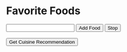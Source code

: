 <html>

<head>
  <style>
    #ship-animation {
      font-family: monospace;
      font-size: 20px;
    }
  </style>
</head>
<body>
<h1>Favorite Foods</h1>
    <ul id="food-list"></ul>
    <input type="text" id="food-input">
    <button onclick="addFood()" id="add-button">Add Food</button>
    <button onclick="stopAdding()" id="stop-button">Stop</button>
    <br><br>
    <button onclick="callAPI(); ship()">Get Cuisine Recommendation</button>
    <p id="foods"></p>
  <pre id="ship-animation"></pre>

  <script>
    require('dotenv').config();

    function shipPrint(position) {
      const animationElement = document.getElementById('ship-animation');
      const spaces = ' '.repeat(position);

      const frame = `${spaces} .   \n${spaces}  .   \n${spaces}    .\n\\~~~~~/\n \\   /\n  \\ /\n   V\n   |\n   |\n------`;

      animationElement.textContent = frame;
    }

    async function ship() {
      const start = 0;
      const distance = 3;
      const step = 2;
	
      for (let position = start; position < distance; position += step) {
        shipPrint(0);
        await sleep(1000);
        shipPrint(2);
        await sleep(1000);
      }
    }

    function sleep(ms) {
      return new Promise(resolve => setTimeout(resolve, ms));
    }
    function callAPI() {
            var api_key = process.env.API_KEY;
            var endpoint = 'https://api.openai.com/v1/completions';
            var headers = {
                'Authorization': 'Bearer ' + api_key,
                'Content-Type': 'application/json'
            };
            var text = document.getElementById('foods').value;
            var data = {
                'model': 'text-davinci-003',
                'prompt': "Give me a specific cuisine that I would like based on the foods that I like. Here are the foods: " + text,
                'max_tokens': 100
            };
            fetch(endpoint, {
                method: 'POST',
                headers: headers,
                body: JSON.stringify(data)
            })
            .then(response => response.json())
            .then(result => {
                var completed_text = result.choices[0].text;
                console.log(completed_text);
                 			document.getElementById('foods').innerHTML = completed_text
                
            });
        }
        function addFood() {
            var foodInput = document.getElementById('food-input');
            var food = foodInput.value.trim();
            if (food !== '') {
                var foodList = document.getElementById('food-list');
                var foodItem = document.createElement('li');
                foodItem.textContent = food;
                foodList.appendChild(foodItem);
                foodInput.value = '';
            }
        }
        function stopAdding() {
            callAPI();
            document.getElementById('food-input').disabled = true;
            document.getElementById('add-button').disabled = true;
            document.getElementById('stop-button').disabled = true;
        }

    
  </script>
</body>
</html>

  <script>

    require('dotenv').config();

    function addFood(foodName) {
      const foodInput = document.getElementsByName(foodName)[0];
      const foodValue = foodInput.value.trim();
      if (foodValue !== '') {
        favorite_foods[foodValue] = true;
        foodInput.value = '';
      }
    }

    async function call(text) {
  const api_key = process.env.API_KEY;

        const endpoint = 'https://api.openai.com/v1/completions';
        const headers = {
        'Authorization': 'Bearer ' + api_key,
        'Content-Type': 'application/json'
      };
      const data = {
        'model': 'text-davinci-003', // Updated to use 'text-davinci-003' model
        'prompt': text,
        'max_tokens': 75
      };

      const response = await fetch(endpoint, { method: 'POST', headers, body: JSON.stringify(data) });
      const result = await response.json();

      const completed_text = result.choices[0].text;
      alert(completed_text);
    }

    function submitFoods() {
      const foods = Object.keys(favorite_foods);
      if (foods.length > 0) {
        const foodsString = foods.join(', ');
        call("Give me a specific type of cuisine based on the foods that I like. Start by saying 'You would enjoy [cuisine].' Also, briefly describe the given cuisine. Here are the foods: " + foodsString);
      }
    }
  </script>
</body>
</html>